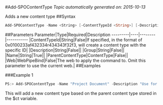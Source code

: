 #Add-SPOContentType
*Topic automatically generated on: 2015-10-13*

Adds a new content type
##Syntax
```powershell
Add-SPOContentType -Name <String> [-ContentTypeId <String>] [-Description <String>] [-Group <String>] [-ParentContentType <ContentType>] [-Web <WebPipeBind>]
```


##Parameters
Parameter|Type|Required|Description
---------|----|--------|-----------
|ContentTypeId|String|False|If specified, in the format of 0x0100233af432334r434343f32f3, will create a content type with the specific ID|
|Description|String|False||
|Group|String|False||
|Name|String|True||
|ParentContentType|ContentType|False||
|Web|WebPipeBind|False|The web to apply the command to. Omit this parameter to use the current web.|
##Examples

###Example 1
```powershell
PS:> Add-SPOContentType -Name "Project Document" -Description "Use for Contoso projects" -Group "Contoso Content Types" -ParentContentType $ct
```
This will add a new content type based on the parent content type stored in the $ct variable.
